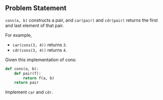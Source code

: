 Problem Statement
----

`cons(a, b)` constructs a pair, and `car(pair)` and `cdr(pair)` returns the first and last element of that pair.  

For example,  
- `car(cons(3, 4))` returns `3`.  
- `cdr(cons(3, 4))` returns `4`.

Given this implementation of cons:

```python
def cons(a, b):
    def pair(f):
        return f(a, b)
    return pair
```

Implement `car` and `cdr`.